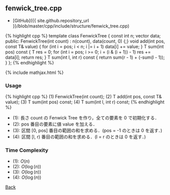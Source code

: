 ## fenwick_tree.cpp

- [GitHub]({{ site.github.repository_url }}/blob/master/cpp/include/structure/fenwick_tree.cpp)

{% highlight cpp %}
template <typename T>
class FenwickTree {
  const int n;
  vector<T> data;
public:
  FenwickTree(int count) : n(count), data(count, 0) {;}
  void add(int pos, const T& value) {
    for (int i = pos; i < n; i |= i + 1) data[i] += value;
  }
  T sum(int pos) const {
    T res = 0;
    for (int i = pos; i >= 0; i = (i & (i + 1)) - 1) res += data[i];
    return res;
  }
  T sum(int l, int r) const { return sum(r - 1) + (-sum(l - 1)); }
};
{% endhighlight %}

{% include mathjax.html %}

### Usage

{% highlight cpp %}
(1) FenwickTree<typename T>(int count);
(2) T add(int pos, const T& value);
(3) T sum(int pos) const;
(4) T sum(int l, int r) const;
{% endhighlight %}

- (1): 長さ count の Fenwick Tree を作り，全ての要素を 0 で初期化する．
- (2): pos 番目の要素に値 value を加える．
- (3): 区間 [0, pos] 番目の範囲の和を求める．(pos = -1 のときは 0 を返す．)
- (4): 区間 [l, r) 番目の範囲の和を求める．(l = r のときは 0 を返す．)

### Time Complexity
- (1): $O(n)$
- (2): $O(\log(n))$
- (3): $O(\log(n))$
- (4): $O(\log(n))$

[Back](../..)
